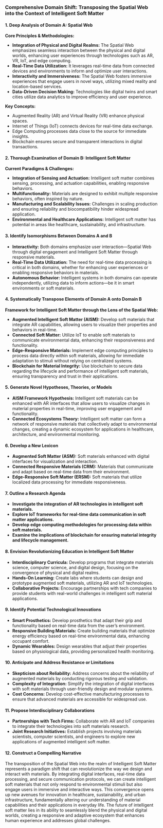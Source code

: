 ### Comprehensive Domain Shift: Transposing the Spatial Web into the Context of Intelligent Soft Matter

#### 1. Deep Analysis of Domain A: Spatial Web

**Core Principles & Methodologies:**
- **Integration of Physical and Digital Realms:** The Spatial Web emphasizes seamless interaction between the physical and digital worlds, enhancing user experiences through technologies such as AR, VR, IoT, and edge computing.
- **Real-Time Data Utilization:** It leverages real-time data from connected devices and environments to inform and optimize user interactions.
- **Interactivity and Immersiveness:** The Spatial Web fosters immersive experiences that engage users in novel ways, utilizing mixed reality and location-based services.
- **Data-Driven Decision Making:** Technologies like digital twins and smart cities utilize data analytics to improve efficiency and user experience.

**Key Concepts:**
- Augmented Reality (AR) and Virtual Reality (VR) enhance physical spaces.
- Internet of Things (IoT) connects devices for real-time data exchange.
- Edge Computing processes data close to the source for immediate insights.
- Blockchain ensures secure and transparent interactions in digital transactions.

#### 2. Thorough Examination of Domain B: Intelligent Soft Matter

**Current Paradigms & Challenges:**
- **Integration of Sensing and Actuation:** Intelligent soft matter combines sensing, processing, and actuation capabilities, enabling responsive behaviors.
- **Multifunctionality:** Materials are designed to exhibit multiple responsive behaviors, often inspired by nature.
- **Manufacturing and Scalability Issues:** Challenges in scaling production and ensuring reliability and biocompatibility hinder widespread application.
- **Environmental and Healthcare Applications:** Intelligent soft matter has potential in areas like healthcare, sustainability, and infrastructure.

#### 3. Identify Isomorphisms Between Domains A and B

- **Interactivity:** Both domains emphasize user interaction—Spatial Web through digital engagement and Intelligent Soft Matter through responsive materials.
- **Real-Time Data Utilization:** The need for real-time data processing is critical in both domains, whether for enhancing user experiences or enabling responsive behaviors in materials.
- **Autonomous Behavior:** Intelligent systems in both domains can operate independently, utilizing data to inform actions—be it in smart environments or soft materials.

#### 4. Systematically Transpose Elements of Domain A onto Domain B

**Framework for Intelligent Soft Matter through the Lens of the Spatial Web:**
- **Augmented Intelligent Soft Matter (AISM):** Develop soft materials that integrate AR capabilities, allowing users to visualize their properties and behaviors in real-time.
- **Connected Soft Matter:** Utilize IoT to enable soft materials to communicate environmental data, enhancing their responsiveness and functionality.
- **Edge-Responsive Materials:** Implement edge computing principles to process data directly within soft materials, allowing for immediate adaptation to stimuli without relying on centralized systems.
- **Blockchain for Material Integrity:** Use blockchain to secure data regarding the lifecycle and performance of intelligent soft materials, ensuring transparency and trust in their applications.

#### 5. Generate Novel Hypotheses, Theories, or Models

- **AISM Framework Hypothesis:** Intelligent soft materials can be enhanced with AR interfaces that allow users to visualize changes in material properties in real-time, improving user engagement and functionality.
- **Connected Ecosystems Theory:** Intelligent soft matter can form a network of responsive materials that collectively adapt to environmental changes, creating a dynamic ecosystem for applications in healthcare, architecture, and environmental monitoring.

#### 6. Develop a New Lexicon

- **Augmented Soft Matter (ASM):** Soft materials enhanced with digital interfaces for visualization and interaction.
- **Connected Responsive Materials (CRM):** Materials that communicate and adapt based on real-time data from their environment.
- **Edge-Responsive Soft Matter (ERSM):** Soft materials that utilize localized data processing for immediate responsiveness.

#### 7. Outline a Research Agenda

- **Investigate the integration of AR technologies in intelligent soft materials.**
- **Explore IoT frameworks for real-time data communication in soft matter applications.**
- **Develop edge computing methodologies for processing data within soft materials.**
- **Examine the implications of blockchain for ensuring material integrity and lifecycle management.**

#### 8. Envision Revolutionizing Education in Intelligent Soft Matter

- **Interdisciplinary Curricula:** Develop programs that integrate materials science, computer science, and digital design, focusing on the convergence of physical and digital realms.
- **Hands-On Learning:** Create labs where students can design and prototype augmented soft materials, utilizing AR and IoT technologies.
- **Collaborative Projects:** Encourage partnerships with tech companies to provide students with real-world challenges in intelligent soft material applications.

#### 9. Identify Potential Technological Innovations

- **Smart Prosthetics:** Develop prosthetics that adapt their grip and functionality based on real-time data from the user’s environment.
- **Responsive Building Materials:** Create building materials that optimize energy efficiency based on real-time environmental data, enhancing occupant comfort.
- **Dynamic Wearables:** Design wearables that adjust their properties based on physiological data, providing personalized health monitoring.

#### 10. Anticipate and Address Resistance or Limitations

- **Skepticism about Reliability:** Address concerns about the reliability of augmented materials by conducting rigorous testing and validation.
- **Complexity of Integration:** Simplify the integration of digital interfaces with soft materials through user-friendly design and modular systems.
- **Cost Concerns:** Develop cost-effective manufacturing processes to ensure that advanced materials are accessible for widespread use.

#### 11. Propose Interdisciplinary Collaborations

- **Partnerships with Tech Firms:** Collaborate with AR and IoT companies to integrate their technologies into soft materials research.
- **Joint Research Initiatives:** Establish projects involving materials scientists, computer scientists, and engineers to explore new applications of augmented intelligent soft matter.

#### 12. Construct a Compelling Narrative

The transposition of the Spatial Web into the realm of Intelligent Soft Matter represents a paradigm shift that can revolutionize the way we design and interact with materials. By integrating digital interfaces, real-time data processing, and secure communication protocols, we can create intelligent soft materials that not only respond to environmental stimuli but also engage users in immersive and interactive ways. This convergence opens up new avenues for innovation in healthcare, sustainability, and urban infrastructure, fundamentally altering our understanding of material capabilities and their applications in everyday life. The future of intelligent soft matter lies in its ability to seamlessly blend the physical and digital worlds, creating a responsive and adaptive ecosystem that enhances human experience and addresses global challenges.